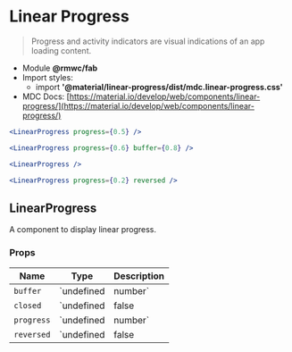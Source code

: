 # Linear Progress

> Progress and activity indicators are visual indications of an app loading content.

- Module **@rmwc/fab**
- Import styles:
  - import **'@material/linear-progress/dist/mdc.linear-progress.css'**
- MDC Docs: [https://material.io/develop/web/components/linear-progress/](https://material.io/develop/web/components/linear-progress/)

```jsx
<LinearProgress progress={0.5} />
```

```jsx
<LinearProgress progress={0.6} buffer={0.8} />
```

```jsx
<LinearProgress />
```

```jsx
<LinearProgress progress={0.2} reversed />
```

## LinearProgress
A component to display linear progress.

### Props

| Name | Type | Description |
|------|------|-------------|
| `buffer` | `undefined | number` | A Progress buffer float percentage between 0 and 1. |
| `closed` | `undefined | false | true` | Hides the progress bar. Adding / removing this prop will trigger an animation in or out. |
| `progress` | `undefined | number` | Progress float percentage between 0 and 1. |
| `reversed` | `undefined | false | true` | Progress goes from right to left. |


